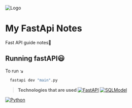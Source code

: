 
![Logo](https://encrypted-tbn0.gstatic.com/images?q=tbn:ANd9GcTmHClbWztx8x1JDZV9R1SE8o5zJKg9d4XJcA&s)


# My FastApi Notes

Fast API guide notes🧭



## Running fastAPI😃

To run ↘

```bash
  fastapi dev "main".py 
```
> **Technologies that are used**
[![FastAPI](https://img.shields.io/badge/FastAPI-005571?style=for-the-badge&logo=fastapi)](https://fastapi.tiangolo.com/)
[![SQLModel](https://img.shields.io/badge/SQLModel-FF6B6B?style=for-the-badge)](https://sqlmodel.tiangolo.com/)

[![Python](https://img.shields.io/badge/Python-3776AB?style=for-the-badge&logo=python&logoColor=white)](https://python.org/)